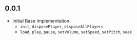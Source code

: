 ## 0.0.1

* Initial Base Implementation
  * `init`, `disposePlayer`, `disposeAllPlayers`
  * `load`, `play`, `pause`, `setVolume`, `setSpeed`, `setPitch`, `seek`
